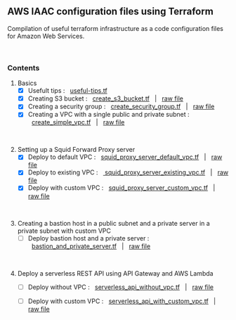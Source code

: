 ## AWS IAAC configuration files using Terraform
Compilation of useful terraform infrastructure as a code configuration files for Amazon Web Services.

<br>

### Contents
1. Basics
    - [x] Usefult tips : &nbsp;&nbsp;[useful-tips.tf](https://github.com/CottonPajamas/aws-terraform-iaac-compilation/blob/master/useful-tips.tf) &nbsp;&nbsp;
    - [x] Creating S3 bucket : &nbsp;&nbsp;[create_s3_bucket.tf](https://github.com/CottonPajamas/aws-terraform-iaac-compilation/blob/master/create_s3_bucket.tf) &nbsp;&nbsp;|&nbsp;&nbsp; [raw file](https://raw.githubusercontent.com/CottonPajamas/aws-terraform-iaac-compilation/master/create_s3_bucket.tf)
    - [x] Creating a security group : &nbsp;&nbsp;[create_security_group.tf](https://github.com/CottonPajamas/aws-terraform-iaac-compilation/blob/master/create_security_group.tf) &nbsp;&nbsp;|&nbsp;&nbsp; [raw file](https://raw.githubusercontent.com/CottonPajamas/aws-terraform-iaac-compilation/master/create_security_group.tf)
    - [x] Creating a VPC with a single public and private subnet : &nbsp;&nbsp;[create_simple_vpc.tf](https://github.com/CottonPajamas/aws-terraform-iaac-compilation/blob/master/create_simple_vpc.tf) &nbsp;&nbsp;|&nbsp;&nbsp; [raw file](https://raw.githubusercontent.com/CottonPajamas/aws-terraform-iaac-compilation/master/create_simple_vpc.tf)

<br>

2. Setting up a Squid Forward Proxy server
    - [x] Deploy to default VPC : &nbsp;&nbsp;[squid_proxy_server_default_vpc.tf](https://github.com/CottonPajamas/aws-terraform-iaac-compilation/blob/master/squid_proxy_server_default_vpc.tf) &nbsp;&nbsp;|&nbsp;&nbsp; [raw file](https://raw.githubusercontent.com/CottonPajamas/aws-terraform-iaac-compilation/master/squid_proxy_server_default_vpc.tf)
    - [x] Deploy to existing VPC : &nbsp;&nbsp;[
squid_proxy_server_existing_vpc.tf](https://github.com/CottonPajamas/aws-terraform-iaac-compilation/blob/master/squid_proxy_server_existing_vpc.tf) &nbsp;&nbsp;|&nbsp;&nbsp; [raw file](https://raw.githubusercontent.com/CottonPajamas/aws-terraform-iaac-compilation/master/squid_proxy_server_existing_vpc.tf)
    - [x] Deploy with custom VPC : &nbsp;&nbsp;[squid_proxy_server_custom_vpc.tf](https://github.com/CottonPajamas/aws-terraform-iaac-compilation/blob/master/squid_proxy_server_custom_vpc.tf) &nbsp;&nbsp;|&nbsp;&nbsp; [raw file](https://raw.githubusercontent.com/CottonPajamas/aws-terraform-iaac-compilation/master/squid_proxy_server_custom_vpc.tf)
    
<br>

3. Creating a bastion host in a public subnet and a private server in a private subnet with custom VPC
    - [ ] Deploy bastion host and a private server : &nbsp;&nbsp;[bastion_and_private_server.tf](https://github.com/CottonPajamas/aws-terraform-iaac-compilation/blob/master/bastion_and_private_server.tf) &nbsp;&nbsp;|&nbsp;&nbsp; [raw file](https://raw.githubusercontent.com/CottonPajamas/aws-terraform-iaac-compilation/master/bastion_and_private_server.tf)
    
<br>

4. Deploy a serverless REST API using API Gateway and AWS Lambda
    - [ ] Deploy without VPC : &nbsp;&nbsp;[serverless_api_without_vpc.tf](https://github.com/CottonPajamas/aws-terraform-iaac-compilation/blob/master/serverless_api_without_vpc.tf) &nbsp;&nbsp;|&nbsp;&nbsp; [raw file](https://raw.githubusercontent.com/CottonPajamas/aws-terraform-iaac-compilation/master/serverless_api_without_vpc.tf)
    - [ ] Deploy with custom VPC : &nbsp;&nbsp;[serverless_api_with_custom_vpc.tf](https://github.com/CottonPajamas/aws-terraform-iaac-compilation/blob/master/serverless_api_with_custom_vpc.tf) &nbsp;&nbsp;|&nbsp;&nbsp; [raw file](https://raw.githubusercontent.com/CottonPajamas/aws-terraform-iaac-compilation/master/serverless_api_with_custom_vpc.tf)

